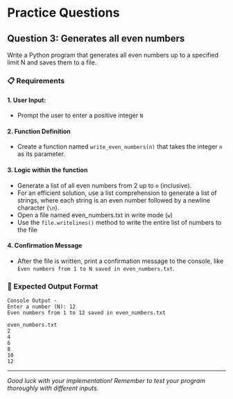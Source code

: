 # Practice Questions

## Question 3: Generates all even numbers

Write a Python program that generates all even numbers up to a specified limit N and saves them to a file.

### 📋 Requirements

#### 1. User Input:
  - Prompt the user to enter a positive integer `N`

#### 2. Function Definition
- Create a function named `write_even_numbers(n)` that takes the integer `n` as its parameter.

#### 3. Logic within the function
- Generate a list of all even numbers from 2 up to `n` (inclusive).
- For an efficient solution, use a list comprehension to generate a list of strings, where each string is an even number followed by a newline character (`\n`).
- Open a file named even_numbers.txt in write mode (`w`)
- Use the `file.writelines()` method to write the entire list of numbers to the file

#### 4. Confirmation Message
- After the file is written, print a confirmation message to the console, like `Even numbers from 1 to N saved in even_numbers.txt`.

### 📝 Expected Output Format
```
Console Output -
Enter a number (N): 12
Even numbers from 1 to 12 saved in even_numbers.txt

even_numbers.txt
2
4
6
8
10
12
```

---

*Good luck with your implementation! Remember to test your program thoroughly with different inputs.*
